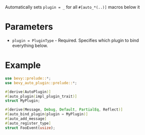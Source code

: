 Automatically sets `plugin = _` for all `#[auto_*(..)]` macros below it

# Parameters
- `plugin = PluginType` - Required. Specifies which plugin to bind everything below.

# Example
```rust
use bevy::prelude::*;
use bevy_auto_plugin::prelude::*;

#[derive(AutoPlugin)]
#[auto_plugin(impl_plugin_trait)]
struct MyPlugin;

#[derive(Message, Debug, Default, PartialEq, Reflect)]
#[auto_bind_plugin(plugin = MyPlugin)]
#[auto_add_message]
#[auto_register_type]
struct FooEvent(usize);
```
